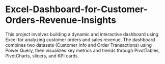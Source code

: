 # Excel-Dashboard-for-Customer-Orders-Revenue-Insights
This project involves building a dynamic and interactive dashboard using Excel for analyzing customer orders and sales revenue. The dashboard combines two datasets (Customer Info and Order Transactions) using Power Query, then visualizes key metrics and trends through PivotTables, PivotCharts, slicers, and KPI cards.
